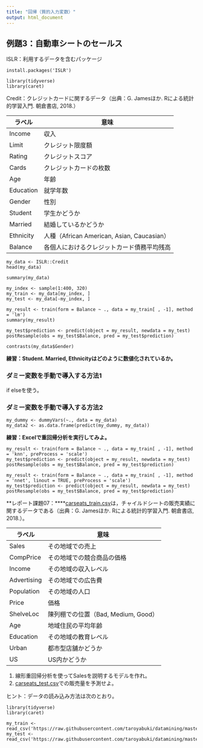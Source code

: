 ```yaml
---
title: "回帰（質的入力変数）"
output: html_document
---
```


## 例題3：自動車シートのセールス

ISLR：利用するデータを含むパッケージ

```{r}
install.packages('ISLR')
```

```{r}
library(tidyverse)
library(caret)
```

Credit：クレジットカードに関するデータ（出典：G. Jamesほか. Rによる統計的学習入門. 朝倉書店, 2018.）

ラベル|意味
------|-------------
Income|収入
Limit|クレジット限度額
Rating|クレジットスコア
Cards|クレジットカードの枚数
Age|年齢
Education|就学年数
Gender|性別
Student|学生かどうか
Married|結婚しているかどうか
Ethnicity|人種（African American, Asian, Caucasian）
Balance|各個人におけるクレジットカード債務平均残高

```{r}
my_data <- ISLR::Credit
head(my_data)
```

```{r}
summary(my_data)
```


```{r}
my_index <- sample(1:400, 320)
my_train <- my_data[my_index, ]
my_test <- my_data[-my_index, ]

my_result <- train(form = Balance ~ ., data = my_train[ , -1], method = 'lm')
summary(my_result)
```
```{r}
my_test$prediction <- predict(object = my_result, newdata = my_test)
postResample(obs = my_test$Balance, pred = my_test$prediction)
```

```{r}
contrasts(my_data$Gender)
```

**練習：Student. Married, Ethnicityはどのように数値化されているか。**

### ダミー変数を手動で導入する方法1

if elseを使う。

### ダミー変数を手動で導入する方法2

```{r}
my_dummy <- dummyVars(~., data = my_data)
my_data2 <- as.data.frame(predict(my_dummy, my_data))
```

**練習：Excelで重回帰分析を実行してみよ。**

```{r}
my_result <- train(form = Balance ~ ., data = my_train[ , -1], method = 'knn', preProcess = 'scale')
my_test$prediction <- predict(object = my_result, newdata = my_test)
postResample(obs = my_test$Balance, pred = my_test$prediction)
```

```{r}
my_result <- train(form = Balance ~ ., data = my_train[ , -1], method = 'nnet', linout = TRUE, preProcess = 'scale')
my_test$prediction <- predict(object = my_result, newdata = my_test)
postResample(obs = my_test$Balance, pred = my_test$prediction)
```

**レポート課題07：****[carseats_train.csv](carseats_train.csv)は，チャイルドシートの販売実績に関するデータである（出典：G. Jamesほか. Rによる統計的学習入門. 朝倉書店, 2018.）。

ラベル|意味
------|-------------
Sales|その地域での売上
CompPrice|その地域での競合商品の価格
Income|その地域の収入レベル
Advertising|その地域での広告費
Population|その地域の人口
Price|価格
ShelveLoc|陳列棚での位置（Bad, Medium, Good）
Age|地域住民の平均年齢
Education|その地域の教育レベル
Urban|都市型店舗かどうか
US|US内かどうか

1. 線形重回帰分析を使ってSalesを説明するモデルを作れ。
1. [carseats_test.csv](carseats_test.csv)での販売量を予測せよ。

ヒント：データの読み込み方法は次のとおり。

```{r}
library(tidyverse)
library(caret)

my_train <- read_csv('https://raw.githubusercontent.com/taroyabuki/datamining/master/carseats_train.csv')
my_test <- read_csv('https://raw.githubusercontent.com/taroyabuki/datamining/master/carseats_test.csv')
```
